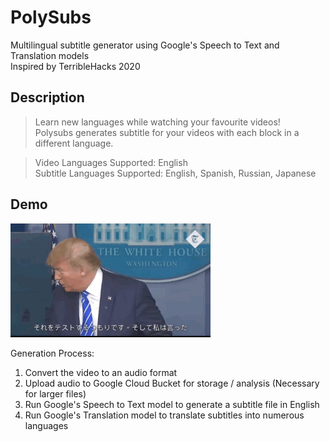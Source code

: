 # PolySubs
Multilingual subtitle generator using Google's Speech to Text and Translation models
<br /> Inspired by TerribleHacks 2020

## Description
> Learn new languages while watching your favourite videos!
<br />Polysubs generates subtitle for your videos with each block in a different language.

>Video Languages Supported: English
<br /> Subtitle Languages Supported: English, Spanish, Russian, Japanese

## Demo

![Demo_Gif](demo/demo.gif)

Generation Process:
1. Convert the video to an audio format
2. Upload audio to Google Cloud Bucket for storage / analysis (Necessary for larger files)
3. Run Google's Speech to Text model to generate a subtitle file in English
4. Run Google's Translation model to translate subtitles into numerous languages
